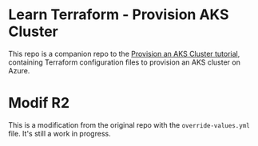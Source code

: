 # Learn Terraform - Provision AKS Cluster

This repo is a companion repo to the [Provision an AKS Cluster tutorial](https://developer.hashicorp.com/terraform/tutorials/kubernetes/aks), containing Terraform configuration files to provision an AKS cluster on Azure.

# Modif R2
This is a modification from the original repo with the `override-values.yml` file. It's still a work in progress.
